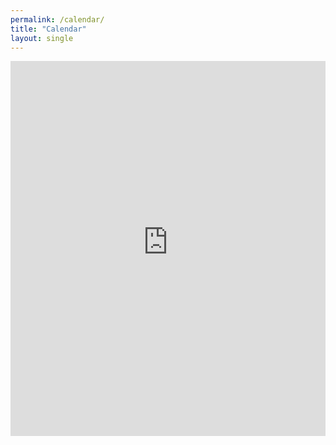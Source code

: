 ```yaml
---
permalink: /calendar/
title: "Calendar"
layout: single
---
```


<iframe id="open-web-calendar" 
    style="background:url('https://raw.githubusercontent.com/niccokunzmann/open-web-calendar/master/static/img/loaders/circular-loader.gif') center center no-repeat;"
    src="https://open-web-calendar.hosted.quelltext.eu/calendar.html?skin=flat&amp;tab=agenda&amp;timezone=America%2FToronto&amp;title=Bethany%20Baptist%20Church&amp;url=https%3A%2F%2Foutlook.office365.com%2Fowa%2Fcalendar%2F7a6bd098afe5481d8c7605f63233a628%40bethanybaptistchurch.ca%2F4a10f0e2203a46bc9d2b2405eb4d7cdb16446734959434918565%2Fcalendar.ics"
    sandbox="allow-scripts allow-same-origin allow-top-navigation"
    allowTransparency="true" scrolling="no" 
    frameborder="0" height="600px" width="100%"></iframe>
